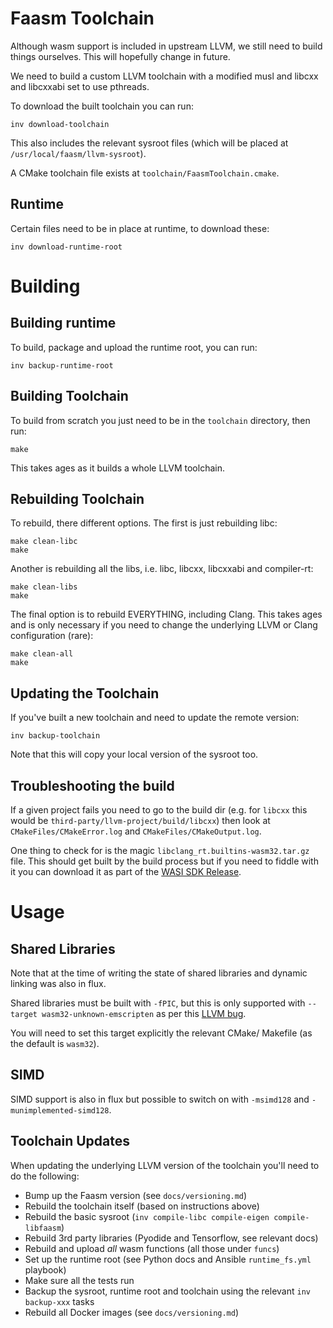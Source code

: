 # Faasm Toolchain

Although wasm support is included in upstream LLVM, we still need to build things ourselves. This will hopefully change in future.

We need to build a custom LLVM toolchain with a modified musl and libcxx and libcxxabi set to use pthreads.

To download the built toolchain you can run:

```
inv download-toolchain
```

This also includes the relevant sysroot files (which will be placed at `/usr/local/faasm/llvm-sysroot`).

A CMake toolchain file exists at `toolchain/FaasmToolchain.cmake`.

## Runtime

Certain files need to be in place at runtime, to download these:

```
inv download-runtime-root
```

# Building

## Building runtime

To build, package and upload the runtime root, you can run:

```
inv backup-runtime-root
```

## Building Toolchain

To build from scratch you just need to be in the `toolchain` directory, then run:

```
make
```

This takes ages as it builds a whole LLVM toolchain.

## Rebuilding Toolchain

To rebuild, there different options. The first is just rebuilding libc:

```
make clean-libc
make
```

Another is rebuilding all the libs, i.e. libc, libcxx, libcxxabi and compiler-rt:

```
make clean-libs
make
```

The final option is to rebuild EVERYTHING, including Clang. This takes ages and is only necessary if you need to change the underlying LLVM or Clang configuration (rare):

```
make clean-all
make
```

## Updating the Toolchain

If you've built a new toolchain and need to update the remote version:

```
inv backup-toolchain
```

Note that this will copy your local version of the sysroot too.

## Troubleshooting the build

If a given project fails you need to go to the build dir (e.g. for `libcxx` this would be `third-party/llvm-project/build/libcxx`) then look at `CMakeFiles/CMakeError.log` and `CMakeFiles/CMakeOutput.log`.

One thing to check for is the magic `libclang_rt.builtins-wasm32.tar.gz` file. This should get built by the build process but if you need to fiddle with it you can download it as part of the [WASI SDK Release](https://github.com/CraneStation/wasi-sdk/releases).

# Usage

## Shared Libraries

Note that at the time of writing the state of shared libraries and dynamic linking was also in flux. 

Shared libraries must be built with `-fPIC`, but this is only supported with `--target wasm32-unknown-emscripten` as per this [LLVM bug](https://bugs.llvm.org/show_bug.cgi?id=42714).

You will need to set this target explicitly the relevant CMake/ Makefile (as the default is `wasm32`).

## SIMD

SIMD support is also in flux but possible to switch on with `-msimd128` and `-munimplemented-simd128`.

## Toolchain Updates

When updating the underlying LLVM version of the toolchain you'll need to do the following:

- Bump up the Faasm version (see `docs/versioning.md`)
- Rebuild the toolchain itself (based on instructions above)
- Rebuild the basic sysroot (`inv compile-libc compile-eigen compile-libfaasm`)
- Rebuild 3rd party libraries (Pyodide and Tensorflow, see relevant docs)
- Rebuild and upload _all_ wasm functions (all those under `funcs`)
- Set up the runtime root (see Python docs and Ansible `runtime_fs.yml` playbook)
- Make sure all the tests run
- Backup the sysroot, runtime root and toolchain using the relevant `inv backup-xxx` tasks
- Rebuild all Docker images (see `docs/versioning.md`)